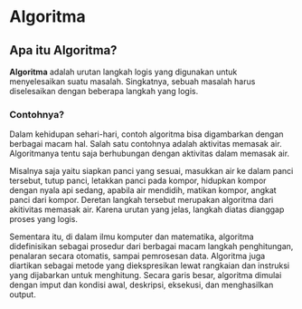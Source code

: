 # Algoritma
## Apa itu Algoritma?
**Algoritma** adalah urutan langkah logis yang digunakan untuk menyelesaikan suatu masalah. Singkatnya, sebuah masalah harus diselesaikan dengan beberapa langkah yang logis. 

### Contohnya?
Dalam kehidupan sehari-hari, contoh algoritma bisa digambarkan dengan berbagai macam hal. Salah satu contohnya adalah aktivitas memasak air. Algoritmanya tentu saja berhubungan dengan aktivitas dalam memasak air.

Misalnya saja yaitu siapkan panci yang sesuai, masukkan air ke dalam panci tersebut, tutup panci, letakkan panci pada kompor, hidupkan kompor dengan nyala api sedang, apabila air mendidih, matikan kompor, angkat panci dari kompor. Deretan langkah tersebut merupakan algoritma dari akitivitas memasak air. Karena urutan yang jelas, langkah diatas dianggap proses yang logis.

Sementara itu, di dalam ilmu komputer dan matematika, algoritma didefinisikan sebagai prosedur dari berbagai macam langkah penghitungan, penalaran secara otomatis, sampai pemrosesan data. Algoritma juga diartikan sebagai metode yang diekspresikan lewat rangkaian dan instruksi yang dijabarkan untuk menghitung. Secara garis besar, algoritma dimulai dengan imput dan kondisi awal, deskripsi, eksekusi, dan menghasilkan output.
